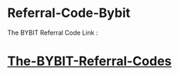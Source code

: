 # Referral-Code-Bybit
The BYBIT Referral Code Link :


# [The-BYBIT-Referral-Codes](https://www.bybit.com/cards/?ref=LPXAPPA&source=applet_invite)

